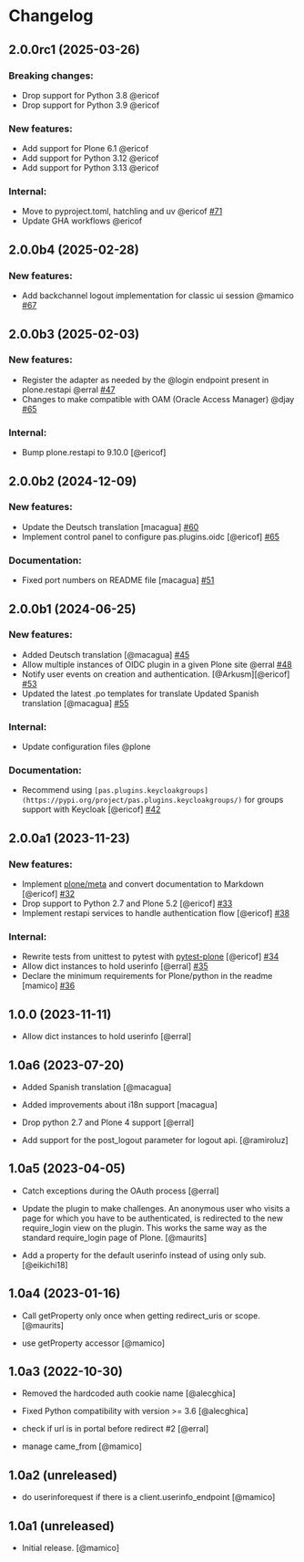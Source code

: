 # Changelog

<!--
   You should *NOT* be adding new change log entries to this file.
   You should create a file in the news directory instead.
   For helpful instructions, please see:
   https://github.com/plone/plone.releaser/blob/master/ADD-A-NEWS-ITEM.rst
-->

<!-- towncrier release notes start -->

## 2.0.0rc1 (2025-03-26)


### Breaking changes:

- Drop support for Python 3.8 @ericof 
- Drop support for Python 3.9 @ericof 


### New features:

- Add support for Plone 6.1 @ericof 
- Add support for Python 3.12 @ericof 
- Add support for Python 3.13 @ericof 


### Internal:

- Move to pyproject.toml, hatchling and uv @ericof [#71](https://github.com/collective/pas.plugins.oidc/issues/71)
- Update GHA workflows @ericof 

## 2.0.0b4 (2025-02-28)


### New features:

- Add backchannel logout implementation for classic ui session @mamico [#67](https://github.com/collective/pas.plugins.oidc/issues/67)

## 2.0.0b3 (2025-02-03)


### New features:

- Register the adapter as needed by the @login endpoint present in plone.restapi @erral [#47](https://github.com/collective/pas.plugins.oidc/issues/47)
- Changes to make compatible with OAM (Oracle Access Manager) @djay [#65](https://github.com/collective/pas.plugins.oidc/pull/64)


### Internal:

- Bump plone.restapi to 9.10.0 [@ericof]


## 2.0.0b2 (2024-12-09)


### New features:

- Update the Deutsch translation [macagua] [#60](https://github.com/collective/pas.plugins.oidc/issues/60)
- Implement control panel to configure pas.plugins.oidc [@ericof] [#65](https://github.com/collective/pas.plugins.oidc/issues/65)


### Documentation:

- Fixed port numbers on README file [macagua] [#51](https://github.com/collective/pas.plugins.oidc/issues/51)


## 2.0.0b1 (2024-06-25)


### New features:

- Added Deutsch translation
  [@macagua] [#45](https://github.com/collective/pas.plugins.oidc/issues/45)
- Allow multiple instances of OIDC plugin in a given Plone site @erral [#48](https://github.com/collective/pas.plugins.oidc/issues/48)
- Notify user events on creation and authentication. [@Arkusm][@ericof] [#53](https://github.com/collective/pas.plugins.oidc/issues/53)
- Updated the latest .po templates for translate
  Updated Spanish translation
  [@macagua] [#55](https://github.com/collective/pas.plugins.oidc/issues/55)


### Internal:

- Update configuration files @plone 


### Documentation:

- Recommend using `[pas.plugins.keycloakgroups](https://pypi.org/project/pas.plugins.keycloakgroups/)` for groups support with Keycloak [@ericof] [#42](https://github.com/collective/pas.plugins.oidc/issues/42)


## 2.0.0a1 (2023-11-23)


### New features:

- Implement [plone/meta](https://github.com/plone/meta) and convert documentation to Markdown [@ericof] [#32](https://github.com/collective/pas.plugins.oidc/issues/32)
- Drop support to Python 2.7 and Plone 5.2 [@ericof] [#33](https://github.com/collective/pas.plugins.oidc/issues/33)
- Implement restapi services to handle authentication flow [@ericof] [#38](https://github.com/collective/pas.plugins.oidc/issues/38)


### Internal:

- Rewrite tests from unittest to pytest with [pytest-plone](https://pypi.org/project/pytest-plone/) [@ericof] [#34](https://github.com/collective/pas.plugins.oidc/issues/34)
- Allow dict instances to hold userinfo [@erral] [#35](https://github.com/collective/pas.plugins.oidc/issues/35)
- Declare the minimum requirements for Plone/python in the readme [mamico] [#36](https://github.com/collective/pas.plugins.oidc/issues/36)


## 1.0.0 (2023-11-11)

- Allow dict instances to hold userinfo [@erral]

## 1.0a6 (2023-07-20)

- Added Spanish translation [@macagua]

- Added improvements about i18n support [macagua]

- Drop python 2.7 and Plone 4 support [@erral]

- Add support for the post_logout parameter for logout api. [@ramiroluz]


## 1.0a5 (2023-04-05)

- Catch exceptions during the OAuth process [@erral]

- Update the plugin to make challenges.
  An anonymous user who visits a page for which you have to be authenticated,
  is redirected to the new require_login view on the plugin.
  This works the same way as the standard require_login page of Plone.
  [@maurits]

- Add a property for the default userinfo instead of using only sub. [@eikichi18]


## 1.0a4 (2023-01-16)

- Call getProperty only once when getting redirect_uris or scope. [@maurits]

- use getProperty accessor [@mamico]


## 1.0a3 (2022-10-30)

- Removed the hardcoded auth cookie name [@alecghica]

- Fixed Python compatibility with version >= 3.6 [@alecghica]

- check if url is in portal before redirect #2 [@erral]

- manage came_from [@mamico]

## 1.0a2 (unreleased)

- do userinforequest if there is a client.userinfo_endpoint [@mamico]

## 1.0a1 (unreleased)

- Initial release. [@mamico]
